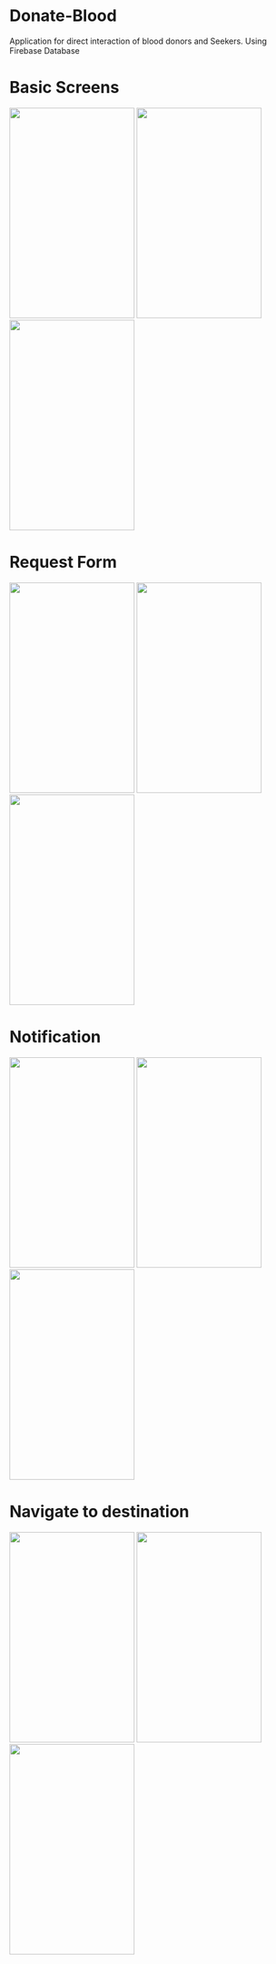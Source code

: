 # Donate-Blood
Application for direct interaction of blood donors and Seekers. Using Firebase Database

# Basic Screens
<image src="images/image1.png" width="220" height="370"> <image src="images/image2.png" width="220" height="370"> <image src="images/image3.png" width="220" height="370">

# Request Form
<image src="images/image4.png" width="220" height="370"> <image src="images/image5.png" width="220" height="370"> <image src="images/image6.png" width="220" height="370">

# Notification
<image src="images/image7.png" width="220" height="370"> <image src="images/image8.png" width="220" height="370"> <image src="images/image9.png" width="220" height="370">

# Navigate to destination 
<image src="images/image10.png" width="220" height="370"> <image src="images/image11.png" width="220" height="370"> <image src="images/image13.png" width="220" height="370">




